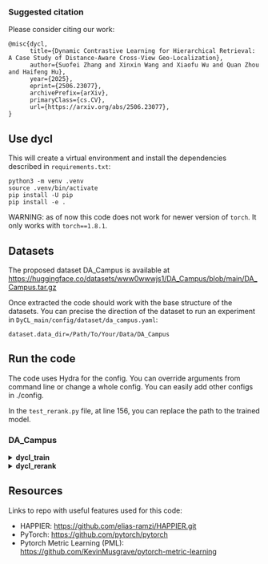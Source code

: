 

### Suggested citation

Please consider citing our work:

```
@misc{dycl,
      title={Dynamic Contrastive Learning for Hierarchical Retrieval: A Case Study of Distance-Aware Cross-View Geo-Localization}, 
      author={Suofei Zhang and Xinxin Wang and Xiaofu Wu and Quan Zhou and Haifeng Hu},
      year={2025},
      eprint={2506.23077},
      archivePrefix={arXiv},
      primaryClass={cs.CV},
      url={https://arxiv.org/abs/2506.23077}, 
}

```




## Use dycl

This will create a virtual environment and install the dependencies described in `requirements.txt`:

```
python3 -m venv .venv
source .venv/bin/activate
pip install -U pip
pip install -e .
```

WARNING: as of now this code does not work for newer version of `torch`. It only works with `torch==1.8.1`.


## Datasets

The proposed dataset DA_Campus is available at https://huggingface.co/datasets/www0wwwjs1/DA_Campus/blob/main/DA_Campus.tar.gz


Once extracted the code should work with the base structure of the datasets. You can precise the direction of the dataset to run an experiment in `DyCL_main/config/dataset/da_campus.yaml`:

```
dataset.data_dir=/Path/To/Your/Data/DA_Campus
```


## Run the code

The code uses Hydra for the config. You can override arguments from command line or change a whole config. You can easily add other configs in ./config.

In the `test_rerank.py` file, at line 156, you can replace the path to the trained model.
### DA_Campus

<details>
  <summary><b>dycl_train</b></summary><br/>

```
CUDA_VISIBLE_DEVICES='0' python run_dycl.py \
'experience.experiment_name=dycl_da_campus' \
'experience.log_dir=experiments/dycl_train' \
experience.seed=0 \
experience.accuracy_calculator.compute_for_hierarchy_levels=[0,1,2] \
experience.accuracy_calculator.with_rerank=False \
experience.max_iter=300 \
experience.warmup_step=5 \
optimizer=da_campus \
model=resnet_ln \
transform=da_campus \
dataset=da_campus \
dataset_test=da_campus \
loss=dycl
```

</details>

<details>
  <summary><b>dycl_rerank</b></summary><br/>

```
CUDA_VISIBLE_DEVICES='0' python test_rerank.py \
'experience.experiment_name=dycl_da_campus' \
'experience.log_dir=experiments/dycl_rerank' \
experience.seed=0 \
experience.accuracy_calculator.compute_for_hierarchy_levels=[0,1,2] \
experience.accuracy_calculator.with_rerank=True \
experience.warmup_step=5 \
optimizer=da_campus \
model=resnet_ln \
transform=da_campus \
dataset=da_campus \
dataset_test=da_campus \
loss=dycl
```

</details>

## Resources

Links to repo with useful features used for this code:

- HAPPIER: https://github.com/elias-ramzi/HAPPIER.git
- PyTorch: https://github.com/pytorch/pytorch
- Pytorch Metric Learning (PML): https://github.com/KevinMusgrave/pytorch-metric-learning
